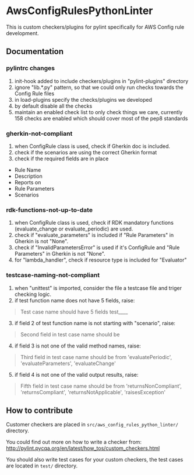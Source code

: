 # AwsConfigRulesPythonLinter

This is custom checkers/plugins for pylint specifically for AWS Config rule development.

## Documentation

### pylintrc changes

1. init-hook added to include checkers/plugins in "pylint-plugins" directory
2. ignore "lib.\*.py" pattern, so that we could only run checks towards the Config Rule files
3. in load-plugins specify the checks/plugins we developed
4. by default disable all the checks
5. maintain an enabled check list to only check things we care, currently 158 checks are enabled which should cover most of the pep8 standards

### gherkin-not-compliant

1. when ConfigRule class is used, check if Gherkin doc is included.
2. check if the scenarios are using the correct Gherkin format
3. check if the required fields are in place
  - Rule Name
  - Description
  - Reports on
  - Rule Parameters
  - Scenarios

### rdk-functions-not-up-to-date

1. when ConfigRule class is used, check if RDK mandatory functions (evaluate_change or evaluate_periodic) are used.
2. check if "evaluate_parameters" is included if "Rule Parameters" in Gherkin is not "None".
3. check if "InvalidParametersError" is used if it's ConfigRule and "Rule Parameters" in Gherkin is not "None". 
4. for "lambda_handler", check if resource type is included for "Evaluator"

### testcase-naming-not-compliant

1. when "unittest" is imported, consider the file a testcase file and triger checking logic.
2. if test function name does not have 5 fields, raise:
> Test case name should have 5 fields test\_<scenarioName>\_<methodName>\_<inputconditions>\_<outputResult>
3. if field 2 of test function name is not starting with "scenario", raise:
> Second field in test case name should be <scenrioName>
4. if field 3 is not one of the valid method names, raise:
> Third field in test case name should be <methodName> from 'evaluatePeriodic', 'evaluateParameters', 'evaluateChange'
5. if field 4 is not one of the valid output results, raise:
> Fifth field in test case name should be <outputResult> from 'returnsNonCompliant', 'returnsCompliant', 'returnsNotApplicable', 'raisesException'

## How to contribute

Customer checkers are placed in `src/aws_config_rules_python_linter/` directory.

You could find out more on how to write a checker from:
http://pylint.pycqa.org/en/latest/how_tos/custom_checkers.html

You should also write test cases for your custom checkers, the test cases are located in `test/` directory.
